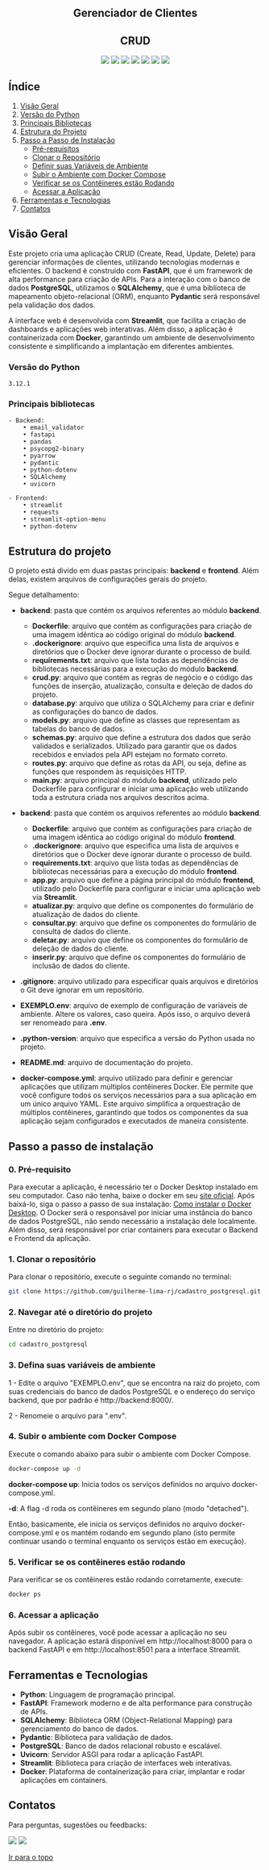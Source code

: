 <div align="center">
  
  <h2><b>Gerenciador de Clientes</b></h2>
  <h2>CRUD</h2>
</div>
<div align="center">
    <a href="https://www.python.org/" target="_blank"><img src="https://img.shields.io/badge/Python-14354C?style=for-the-badge&logo=python&logoColor=white" target="_blank"></a>
    <a href="https://www.postgresql.org/docs/" target="_blank"><img src="https://img.shields.io/badge/postgres-%23316192.svg?style=for-the-badge&logo=postgresql&logoColor=white" target="_blank"></a>
    <a href="https://fastapi.tiangolo.com/" target="_blank"><img src="https://img.shields.io/badge/FastAPI-005571?style=for-the-badge&logo=fastapi" target="_blank"></a>
    <a href="https://streamlit.io/" target="_blank"><img src="https://img.shields.io/badge/Streamlit-FF4B4B?style=for-the-badge&logo=streamlit&logoColor=white" target="_blank"></a>
    <a href="https://www.sqlalchemy.org/" target="_blank"><img src="https://img.shields.io/badge/SQLAlchemy-323232?style=for-the-badge&logo=sqlalchemy&logoColor=white" target="_blank"></a>
    <a href="https://pydantic-docs.helpmanual.io/" target="_blank"><img src="https://img.shields.io/badge/Pydantic-3776AB?style=for-the-badge&logo=pydantic&logoColor=white" target="_blank"></a>
    <a href="https://docs.docker.com/" target="_blank"><img src="https://img.shields.io/badge/docker-%230db7ed.svg?style=for-the-badge&logo=docker&logoColor=white" target="_blank"></a>
</div>

## Índice

1. [Visão Geral](#visão-geral)
2. [Versão do Python](#versão-do-python)
3. [Principais Bibliotecas](#principais-bibliotecas)
4. [Estrutura do Projeto](#estrutura-do-projeto)
5. [Passo a Passo de Instalação](#passo-a-passo-de-instalação)
   - [Pré-requisitos](#0-pré-requisito)
   - [Clonar o Repositório](#1-clonar-o-repositório)
   - [Definir suas Variáveis de Ambiente](#3-defina-suas-variáveis-de-ambiente)
   - [Subir o Ambiente com Docker Compose](#4-subir-o-ambiente-com-docker-compose)
   - [Verificar se os Contêineres estão Rodando](#5-verificar-se-os-contêineres-estão-rodando)
   - [Acessar a Aplicação](#6-acessar-a-aplicação)
6. [Ferramentas e Tecnologias](#ferramentas-e-tecnologias)
7. [Contatos](#contatos)


## Visão Geral

Este projeto cria uma aplicação CRUD (Create, Read, Update, Delete) para gerenciar informações de clientes, utilizando tecnologias modernas e eficientes. O backend é construído com **FastAPI**, que é um framework de alta performance para criação de APIs. Para a interação com o banco de dados **PostgreSQL**, utilizamos o **SQLAlchemy**, que é uma biblioteca de mapeamento objeto-relacional (ORM), enquanto **Pydantic** será responsável pela validação dos dados.

A interface web é desenvolvida com **Streamlit**, que facilita a criação de dashboards e aplicações web interativas. Além disso, a aplicação é containerizada com **Docker**, garantindo um ambiente de desenvolvimento consistente e simplificando a implantação em diferentes ambientes.

### Versão do Python
    3.12.1

### Principais bibliotecas
    - Backend:
        • email_validator
        • fastapi
        • pandas
        • psycopg2-binary
        • pyarrow
        • pydantic
        • python-dotenv
        • SQLAlchemy
        • uvicorn

    - Frontend: 
        • streamlit
        • requests
        • streamlit-option-menu
        • python-dotenv

## Estrutura do projeto
O projeto está divido em duas pastas principais: **backend** e **frontend**. Além delas, existem arquivos de configurações gerais do projeto.

Segue detalhamento:  

- **backend**: pasta que contém os arquivos referentes ao módulo **backend**.
  - **Dockerfile**: arquivo que contém as  configurações para criação de uma imagem idêntica ao código original do módulo **backend**.
  - **.dockerignore**: arquivo que especifica uma lista de arquivos e diretórios que o Docker deve ignorar durante o processo de build. 
  - **requirements.txt**: arquivo que lista todas as dependências de bibliotecas necessárias para a execução do módulo **backend**.
  - **crud.py**: arquivo que contém as regras de negócio e o código das funções de inserção, atualização, consulta e deleção de dados do projeto.
  - **database.py**: arquivo que utiliza o SQLAlchemy para criar e definir as configurações do banco de dados.
  - **models.py**: arquivo que define as classes que representam as tabelas do banco de dados.
  - **schemas.py**:  arquivo que define a estrutura dos dados que serão validados e serializados. Utilizado para garantir que os dados recebidos e enviados pela API estejam no formato correto.
  - **routes.py**: arquivo que define as rotas da API, ou seja, define as funções que respondem às requisições HTTP.
  - **main.py**: arquivo principal do módulo **backend**, utilizado pelo Dockerfile para configurar e iniciar uma aplicação web utilizando toda a estrutura criada nos arquivos descritos acima.

- **backend**: pasta que contém os arquivos referentes ao módulo **backend**.
  - **Dockerfile**: arquivo que contém as  configurações para criação de uma imagem idêntica ao código original do módulo **frontend**.
  - **.dockerignore**: arquivo que especifica uma lista de arquivos e diretórios que o Docker deve ignorar durante o processo de build.
  - **requirements.txt**: arquivo que lista todas as dependências de bibliotecas necessárias para a execução do módulo **frontend**.
  - **app.py**: arquivo que define a página principal do módulo **frontend**, utilizado pelo Dockerfile para configurar e iniciar uma aplicação web via **Streamlit**.
  - **atualizar.py**: arquivo que define os componentes do formulário de atualização de dados do cliente.
  - **consultar.py**: arquivo que define os componentes do formulário de consulta de dados do cliente.
  - **deletar.py**: arquivo que define os componentes do formulário de deleção de dados do cliente.
  - **inserir.py**: arquivo que define os componentes do formulário de inclusão de dados do cliente.

- **.gitignore**: arquivo utilizado para especificar quais arquivos e diretórios o Git deve ignorar em um repositório. 
- **EXEMPLO.env**: arquivo de exemplo de configuração de variáveis de ambiente. Altere os valores, caso queira. Após isso, o arquivo deverá ser renomeado para **.env**.
- **.python-version**: arquivo que especifica a versão do Python usada no projeto.
- **README.md**: arquivo de documentação do projeto.
- **docker-compose.yml**: arquivo utilizado para definir e gerenciar aplicações que utilizam múltiplos contêineres Docker. Ele permite que você configure todos os serviços necessários para a sua aplicação em um único arquivo YAML. Este arquivo simplifica a orquestração de múltiplos contêineres, garantindo que todos os componentes da sua aplicação sejam configurados e executados de maneira consistente.

## Passo a passo de instalação

### 0. Pré-requisito

Para executar a aplicação, é necessário ter o Docker Desktop instalado em seu computador.
Caso não tenha, baixe o docker em seu [site oficial](https://www.docker.com/). Após baixá-lo, siga o passo a passo de sua instalação: [Como instalar o Docker Desktop](https://docs.docker.com/desktop/).
O Docker será o responsável por iniciar uma instância do banco de dados PostgreSQL, não sendo necessário a instalação dele localmente. Além disso, será responsável por criar containers para executar o Backend e Frontend da aplicação.

### 1. Clonar o repositório

Para clonar o repositório, execute o seguinte comando no terminal:

```bash
git clone https://github.com/guilherme-lima-rj/cadastro_postgresql.git
```
### 2. Navegar até o diretório do projeto

Entre no diretório do projeto:

```bash
cd cadastro_postgresql
```
### 3. Defina suas variáveis de ambiente

1 - Edite o arquivo "EXEMPLO.env", que se encontra na raiz do projeto, com suas credenciais do banco de dados PostgreSQL e o endereço do serviço backend, que por padrão é http://backend:8000/.

2 - Renomeie o arquivo para ".env".

### 4. Subir o ambiente com Docker Compose

Execute o comando abaixo para subir o ambiente com Docker Compose. 

```bash
docker-compose up -d
```

**docker-compose up**: Inicia todos os serviços definidos no arquivo docker-compose.yml.

**-d**: A flag -d roda os contêineres em segundo plano (modo "detached").

Então, basicamente, ele inicia os serviços definidos no arquivo docker-compose.yml e os mantém rodando em segundo plano (isto permite  continuar usando o terminal enquanto os serviços estão em execução).

### 5. Verificar se os contêineres estão rodando
Para verificar se os contêineres estão rodando corretamente, execute:

```bash
docker ps
```

### 6. Acessar a aplicação
Após subir os contêineres, você pode acessar a aplicação no seu navegador. A aplicação estará disponível em http://localhost:8000 para o backend FastAPI e em http://localhost:8501 para a interface Streamlit.

## Ferramentas e Tecnologias

- **Python**: Linguagem de programação principal.
- **FastAPI**: Framework moderno e de alta performance para construção de APIs.
- **SQLAlchemy**: Biblioteca ORM (Object-Relational Mapping) para gerenciamento do banco de dados.
- **Pydantic**: Biblioteca para validação de dados.
- **PostgreSQL**: Banco de dados relacional robusto e escalável.
- **Uvicorn**: Servidor ASGI para rodar a aplicação FastAPI.
- **Streamlit**: Biblioteca para criação de interfaces web interativas.
- **Docker**: Plataforma de containerização para criar, implantar e rodar aplicações em containers.

## Contatos

Para perguntas, sugestões ou feedbacks:

<div>
    <a href="HTTPS://www.linkedin.com/in/guilherme-limas-rj" target="_blank"><img src="https://img.shields.io/badge/-LinkedIn-%230077B5?style=for-the-badge&logo=linkedin&logoColor=white" target="_blank"></a> 
    <a href="mailto:guilherme.lima@ymail.com"><img src="https://img.shields.io/badge/-Yahoo%20Mail!-%237E1FFF?style=for-the-badge&logo=yahoo&logoColor=white" target="_blank"></a>
</div> 

[Ir para o topo](#índice)
